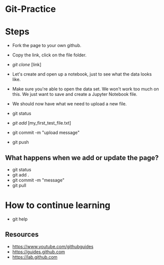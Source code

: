 # Git-Practice

# Steps 

- Fork the page to your own github. 
- Copy the link, click on the file folder. 
- *git clone* [link]

- Let's create and open up a notebook, just to see what the data looks like. 
- Make sure you're able to open the data set. We won't work too much on this. We just want to save and create a Jupyter Notebook file. 
- We should now have what we need to upload a new file. 


- git status
- *git add* [my_first_test_file.txt]
- git commit -m "upload message"
- git push

## What happens when we add or update the page?
- git status 
- git add .
- git commit -m "message"
- git pull


# How to continue learning
- git help

## Resources
- https://www.youtube.com/githubguides
- https://guides.github.com
- https://lab.github.com
